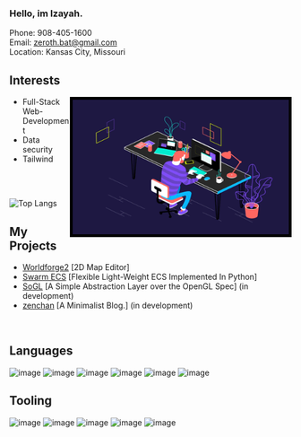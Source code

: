 ### Hello, im Izayah.

Phone: 908-405-1600 <br>
Email: zeroth.bat@gmail.com <br>
Location: Kansas City, Missouri <br>

## Interests
 <img align="right" alt="GIF" src="assets/coding.gif" width="386" height="240" style="border:5px solid black"/>

- Full-Stack Web-Development
- Data security
- Tailwind
<br>
<br>

![Top Langs](https://github-readme-stats.vercel.app/api/top-langs/?username=zafflin&theme=github_dark)

## My Projects
- [Worldforge2](https://setoyuma.itch.io/worldforge2) [2D Map Editor]
- [Swarm ECS](https://github.com/zafflin/Swarm) [Flexible Light-Weight ECS Implemented In Python]
- [SoGL](https://github.com/zafflin/SoGL) [A Simple Abstraction Layer over the OpenGL Spec] (in development)
- [zenchan](https://github.com/zafflin/zenchan) [A Minimalist Blog.] (in development)
<br>

## Languages
![image](https://github.com/user-attachments/assets/82526d14-ba4c-4c8c-9081-06c8af1a5fdb)
![image](https://github.com/user-attachments/assets/283770d4-04a4-4abc-b496-0e1bb5189417)
![image](https://github.com/user-attachments/assets/ded95799-d60d-481a-9607-90e9c8ab29d7)
![image](https://github.com/user-attachments/assets/0448de9c-ffe0-442a-860f-42cf8113cf87)
![image](https://github.com/user-attachments/assets/433ae81a-5cfc-42f0-8b32-93fc4475ab82)
![image](https://github.com/user-attachments/assets/df1ff080-1eec-454b-8026-108923746075)



## Tooling
![image](https://github.com/user-attachments/assets/35e7f0b6-4b02-4ce4-9584-b2f24c9f624c)
![image](https://github.com/user-attachments/assets/3bde7af6-dec0-448c-addb-badeb10a8b17)
![image](https://github.com/user-attachments/assets/2ada4f11-0fc3-4432-8203-09cb05d55d73)
![image](https://github.com/user-attachments/assets/a5620563-141f-4251-9126-84efc82b8e17)
![image](https://github.com/user-attachments/assets/4b7c0db7-67f4-4d6a-a839-c5dfb44313ec)
